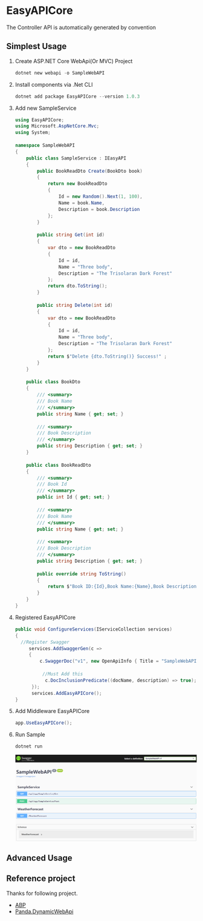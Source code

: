 # EasyAPICore
The Controller API is automatically generated by convention

## Simplest Usage

1. Create ASP.NET Core WebApi(Or MVC) Project

   ```powershell
   dotnet new webapi -o SampleWebAPI
   ```

2. Install components via .Net CLI

   ```powershell
   dotnet add package EasyAPICore --version 1.0.3
   ```

3. Add new SampleService

   ```c#
   using EasyAPICore;
   using Microsoft.AspNetCore.Mvc;
   using System;
   
   namespace SampleWebAPI
   {
       public class SampleService : IEasyAPI
       {
           public BookReadDto Create(BookDto book)
           {
               return new BookReadDto
               {
                   Id = new Random().Next(1, 100),
                   Name = book.Name,
                   Description = book.Description
               };
           }
   
           public string Get(int id)
           {
               var dto = new BookReadDto
               {
                   Id = id,
                   Name = "Three body",
                   Description = "The Trisolaran Dark Forest"
               };
               return dto.ToString();
           }
   
           public string Delete(int id)
           {
               var dto = new BookReadDto
               {
                   Id = id,
                   Name = "Three body",
                   Description = "The Trisolaran Dark Forest"
               };
               return $"Delete {dto.ToString()} Success!" ;
           }
       }
   
       public class BookDto
       {
           /// <summary>
           /// Book Name
           /// </summary>
           public string Name { get; set; }
   
           /// <summary>
           /// Book Description
           /// </summary>
           public string Description { get; set; }
       }
   
       public class BookReadDto
       {
           /// <summary>
           /// Book Id
           /// </summary>
           public int Id { get; set; }
   
           /// <summary>
           /// Book Name
           /// </summary>
           public string Name { get; set; }
   
           /// <summary>
           /// Book Description
           /// </summary>
           public string Description { get; set; }
   
           public override string ToString()
           {
               return $"Book ID:{Id},Book Name:{Name},Book Description:{Description}";
           }
       }
   }
   ```

4. Registered EasyAPICore

   ```c#
   public void ConfigureServices(IServiceCollection services)
   {
   	 //Register Swagger
        services.AddSwaggerGen(c =>
        {
            c.SwaggerDoc("v1", new OpenApiInfo { Title = "SampleWebAPI", Version = "v1" });
   
             //Must Add this
              c.DocInclusionPredicate((docName, description) => true);
         });
         services.AddEasyAPICore();
   }
   ```

5. Add Middleware EasyAPICore

   ```C#
   app.UseEasyAPICore();
   ```

6. Run Sample

   ```powershell
   dotnet run
   ```

   ![00](MarkDownImg\00.png)

   

## Advanced Usage



## Reference project

Thanks for following project.

- [ABP](https://github.com/aspnetboilerplate/aspnetboilerplate)
- [Panda.DynamicWebApi](https://github.com/pda-team/Panda.DynamicWebApi)
